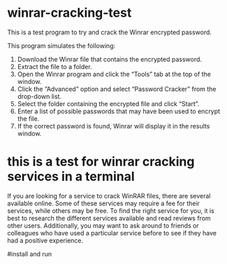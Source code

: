# winrar-cracking-test

This is a test program to try and crack the Winrar encrypted password.

This program simulates the following:

1. Download the Winrar file that contains the encrypted password.
2. Extract the file to a folder.
3. Open the Winrar program and click the “Tools” tab at the top of the window.
4. Click the “Advanced” option and select “Password Cracker” from the drop-down list.
5. Select the folder containing the encrypted file and click “Start”.
6. Enter a list of possible passwords that may have been used to encrypt the file.
7. If the correct password is found, Winrar will display it in the results window.

# this is a test for winrar cracking services in a terminal
If you are looking for a service to crack WinRAR files, there are several available online. Some of these services may require a fee for their services, while others may be free. To find the right service for you, it is best to research the different services available and read reviews from other users. Additionally, you may want to ask around to friends or colleagues who have used a particular service before to see if they have had a positive experience.

#install and run
